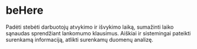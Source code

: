 # beHere
Padėti stebėti darbuotojų atvykimo ir išvykimo laiką, sumažinti laiko sąnaudas sprendžiant lankomumo klausimus. Aiškiai ir sistemingai pateikti surenkamą informaciją, atlikti surenkamų duomenų analizę.
